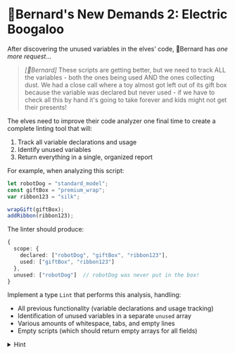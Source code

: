 # 🎩Bernard's New Demands 2: Electric Boogaloo

After discovering the unused variables in the elves' code, 🎩Bernard has _one more request_...

> _[🎩Bernard]_ These scripts are getting better, but we need to track ALL the variables - both the ones being used AND the ones collecting dust. We had a close call where a toy almost got left out of its gift box because the variable was declared but never used - if we have to check all this by hand it's going to take forever and kids might not get their presents!

The elves need to improve their code analyzer one final time to create a complete linting tool that will:

1. Track all variable declarations and usage
2. Identify unused variables
3. Return everything in a single, organized report

For example, when analyzing this script:

```javascript
let robotDog = "standard_model";
const giftBox = "premium_wrap";
var ribbon123 = "silk";

wrapGift(giftBox);
addRibbon(ribbon123);
```

The linter should produce:

```typescript
{
  scope: {
    declared: ["robotDog", "giftBox", "ribbon123"],
    used: ["giftBox", "ribbon123"]
  },
  unused: ["robotDog"]  // robotDog was never put in the box!
}
```

Implement a type `Lint` that performs this analysis, handling:

- All previous functionality (variable declarations and usage tracking)
- Identification of unused variables in a separate `unused` array
- Various amounts of whitespace, tabs, and empty lines
- Empty scripts (which should return empty arrays for all fields)

<details>
  <summary>Hint</summary>

Build upon your previous analyzers! The unused variables are those that appear in `declared` but not in `used`. Think about how you can compare these two arrays at the type level.

</details>
